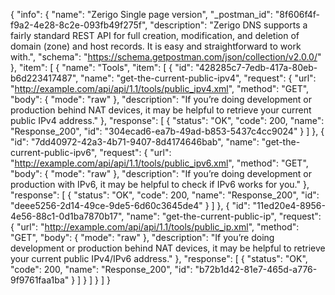 {
  "info": {
    "name": "Zerigo Single page version",
    "_postman_id": "8f606f4f-f9a2-4e28-8c2e-093fb49f275f",
    "description": "Zerigo DNS supports a fairly standard REST API for full creation, modification, and deletion of domain (zone) and host records. It is easy and straightforward to work with.",
    "schema": "https://schema.getpostman.com/json/collection/v2.0.0/"
  },
  "item": [
    {
      "name": "Tools",
      "item": [
        {
          "id": "428285c7-7edb-417a-80eb-b6d223417487",
          "name": "get-the-current-public-ipv4",
          "request": {
            "url": "http://example.com/api/api/1.1/tools/public_ipv4.xml",
            "method": "GET",
            "body": {
              "mode": "raw"
            },
            "description": "If you&#8217;re doing development or production behind NAT devices, it may be helpful to retrieve your current public IPv4 address."
          },
          "response": [
            {
              "status": "OK",
              "code": 200,
              "name": "Response_200",
              "id": "304ecad6-ea7b-49ad-b853-5437c4cc9024"
            }
          ]
        },
        {
          "id": "7dd40972-42a3-4b71-9407-8d4174646bab",
          "name": "get-the-current-public-ipv6",
          "request": {
            "url": "http://example.com/api/api/1.1/tools/public_ipv6.xml",
            "method": "GET",
            "body": {
              "mode": "raw"
            },
            "description": "If you&#8217;re doing development or production with IPv6, it may be helpful to check if IPv6 works for you."
          },
          "response": [
            {
              "status": "OK",
              "code": 200,
              "name": "Response_200",
              "id": "deee5256-2d14-49ce-9de5-6d60c3645de4"
            }
          ]
        },
        {
          "id": "11ed20e4-8956-4e56-88c1-0d1ba7870b17",
          "name": "get-the-current-public-ip",
          "request": {
            "url": "http://example.com/api/api/1.1/tools/public_ip.xml",
            "method": "GET",
            "body": {
              "mode": "raw"
            },
            "description": "If you&#8217;re doing development or production behind NAT devices, it may be helpful to retrieve your current public IPv4/IPv6 address."
          },
          "response": [
            {
              "status": "OK",
              "code": 200,
              "name": "Response_200",
              "id": "b72b1d42-81e7-465d-a776-9f9761faa1ba"
            }
          ]
        }
      ]
    }
  ]
}